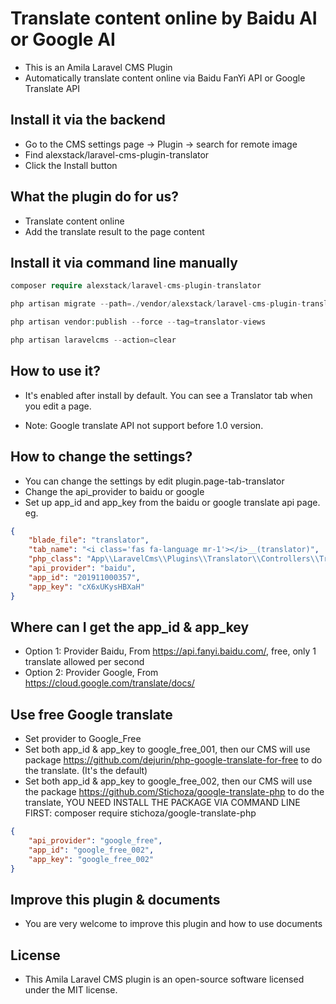 # Translate content online by Baidu AI or Google AI

-   This is an Amila Laravel CMS Plugin
-   Automatically translate content online via Baidu FanYi API or Google Translate API

## Install it via the backend

-   Go to the CMS settings page -> Plugin -> search for remote image
-   Find alexstack/laravel-cms-plugin-translator
-   Click the Install button

## What the plugin do for us?

-   Translate content online
-   Add the translate result to the page content

## Install it via command line manually

```php
composer require alexstack/laravel-cms-plugin-translator

php artisan migrate --path=./vendor/alexstack/laravel-cms-plugin-translator/src/database/migrations

php artisan vendor:publish --force --tag=translator-views

php artisan laravelcms --action=clear

```

## How to use it?

-   It's enabled after install by default. You can see a Translator tab when you edit a page.

*   Note: Google translate API not support before 1.0 version.

## How to change the settings?

-   You can change the settings by edit plugin.page-tab-translator
-   Change the api_provider to baidu or google
-   Set up app_id and app_key from the baidu or google translate api page. eg.

```json
{
    "blade_file": "translator",
    "tab_name": "<i class='fas fa-language mr-1'></i>__(translator)",
    "php_class": "App\\LaravelCms\\Plugins\\Translator\\Controllers\\TranslatorController",
    "api_provider": "baidu",
    "app_id": "201911000357",
    "app_key": "cX6xUKysHBXaH"
}
```

## Where can I get the app_id & app_key

-   Option 1: Provider Baidu, From https://api.fanyi.baidu.com/, free, only 1 translate allowed per second
-   Option 2: Provider Google, From https://cloud.google.com/translate/docs/

## Use free Google translate

-   Set provider to Google_Free
-   Set both app_id & app_key to google_free_001, then our CMS will use package https://github.com/dejurin/php-google-translate-for-free to do the translate. (It's the default)
-   Set both app_id & app_key to google_free_002, then our CMS will use the package https://github.com/Stichoza/google-translate-php to do the translate, YOU NEED INSTALL THE PACKAGE VIA COMMAND LINE FIRST: composer require stichoza/google-translate-php

```json
{
    "api_provider": "google_free",
    "app_id": "google_free_002",
    "app_key": "google_free_002"
}
```

## Improve this plugin & documents

-   You are very welcome to improve this plugin and how to use documents

## License

-   This Amila Laravel CMS plugin is an open-source software licensed under the MIT license.
